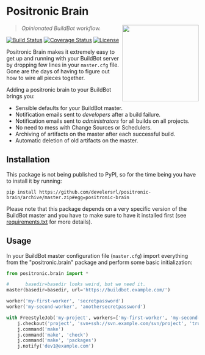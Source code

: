 Positronic Brain
================

<img align="right" src="https://rawgit.com/develersrl/positronic-brain/master/logo.svg" width="200" height="200"/>

> *Opinionated BuildBot workflow.*

[![Build Status](https://img.shields.io/travis/develersrl/positronic-brain.svg?style=flat)](https://travis-ci.org/develersrl/positronic-brain)
[![Coverage Status](http://img.shields.io/coveralls/develersrl/positronic-brain.svg?style=flat)](https://coveralls.io/r/develersrl/positronic-brain)
[![License](http://img.shields.io/badge/license-Apache%202.0-blue.svg?style=flat)](http://choosealicense.com/licenses/apache-2.0/)

Positronic Brain makes it extremely easy to get up and running with your BuildBot server by dropping
few lines in your `master.cfg` file. Gone are the days of having to figure out how to wire all
pieces together.

Adding a positronic brain to your BuildBot brings you:

* Sensible defaults for your BuildBot master.
* Notification emails sent to _developers_ after a build failure.
* Notification emails sent to _administrators_ for all builds on all projects.
* No need to mess with Change Sources or Schedulers.
* Archiving of artifacts on the master after each successful build.
* Automatic deletion of old artifacts on the master.


Installation
------------

This package is not being published to PyPI, so for the time being you have to install it by
running:

    pip install https://github.com/develersrl/positronic-brain/archive/master.zip#egg=positronic-brain

Please note that this package depends on a very specific version of the BuildBot master and you have
to make sure to have it installed first (see [requirements.txt](requirements.txt) for more details).


Usage
-----

In your BuildBot master configuration file (`master.cfg`) import everything from the
"positronic.brain" package and perform some basic initialization:

```python
from positronic.brain import *

#      basedir=basedir looks weird, but we need it.
master(basedir=basedir, url='https://buildbot.example.com/')

worker('my-first-worker', 'secretpassword')
worker('my-second-worker', 'anothersecretpassword')

with FreestyleJob('my-project', workers=['my-first-worker', 'my-second-worker']) as j:
    j.checkout('project', 'svn+ssh://svn.example.com/svn/project', 'trunk')
    j.command('make')
    j.command('make', 'check')
    j.command('make', 'packages')
    j.notify('dev1@example.com')
```
